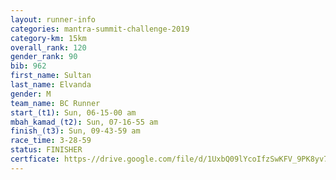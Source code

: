```yaml
---
layout: runner-info 
categories: mantra-summit-challenge-2019 
category-km: 15km 
overall_rank: 120
gender_rank: 90
bib: 962
first_name: Sultan
last_name: Elvanda
gender: M
team_name: BC Runner
start_(t1): Sun, 06-15-00 am
mbah_kamad_(t2): Sun, 07-16-55 am
finish_(t3): Sun, 09-43-59 am
race_time: 3-28-59
status: FINISHER
certficate: https-//drive.google.com/file/d/1UxbQ09lYcoIfzSwKFV_9PK8yv7HiOWvo/view?usp=sharing
---
```

